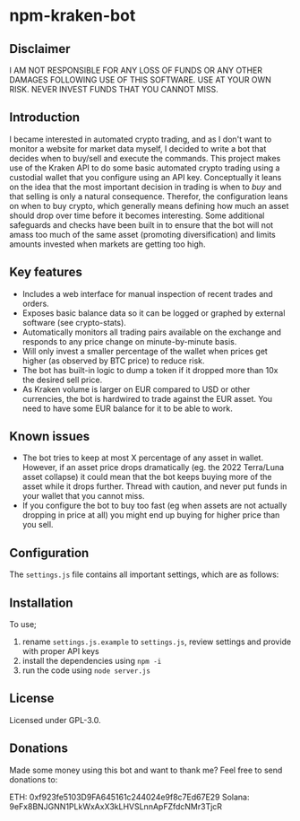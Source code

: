 # npm-kraken-bot

## Disclaimer 

I AM NOT RESPONSIBLE FOR ANY LOSS OF FUNDS OR ANY OTHER DAMAGES FOLLOWING USE OF THIS SOFTWARE. USE AT YOUR OWN RISK. NEVER INVEST FUNDS THAT YOU CANNOT MISS.

## Introduction

I became interested in automated crypto trading, and as I don't want to monitor a website for market data myself, I decided to write a bot that decides when to buy/sell and execute the commands. This project makes use of the Kraken API to do some basic automated crypto trading using a custodial wallet that you configure using an API key. Conceptually it leans on the idea that the most important decision in trading is when to *buy* and that selling is only a natural consequence. Therefor, the configuration leans on when to buy crypto, which generally means defining how much an asset should drop over time before it becomes interesting. Some additional safeguards and checks have been built in to ensure that the bot will not amass too much of the same asset (promoting diversification) and limits amounts invested when markets are getting too high.

## Key features

* Includes a web interface for manual inspection of recent trades and orders.
* Exposes basic balance data so it can be logged or graphed by external software (see crypto-stats).
* Automatically monitors all trading pairs available on the exchange and responds to any price change on minute-by-minute basis.
* Will only invest a smaller percentage of the wallet when prices get higher (as observed by BTC price) to reduce risk. 
* The bot has built-in logic to dump a token if it dropped more than 10x the desired sell price. 
* As Kraken volume is larger on EUR compared to USD or other currencies, the bot is hardwired to trade against the EUR asset. You need to have some EUR balance for it to be able to work.

## Known issues

* The bot tries to keep at most X percentage of any asset in wallet. However, if an asset price drops dramatically (eg. the 2022 Terra/Luna asset collapse) it could mean that the bot keeps buying more of the asset while it drops further. Thread with caution, and never put funds in your wallet that you cannot miss.
* If you configure the bot to buy too fast (eg when assets are not actually dropping in price at all) you might end up buying for higher price than you sell. 

## Configuration

The `settings.js` file contains all important settings, which are as follows:



## Installation

To use; 

1. rename `settings.js.example` to `settings.js`, review settings and provide with proper API keys
2. install the dependencies using `npm -i`
3. run the code using `node server.js`

## License

Licensed under GPL-3.0.

## Donations

Made some money using this bot and want to thank me? Feel free to send donations to:

ETH: 0xf923fe5103D9FA645161c244024e9f8c7Ed67E29
Solana: 9eFx8BNJGNN1PLkWxAxX3kLHVSLnnApFZfdcNMr3TjcR
